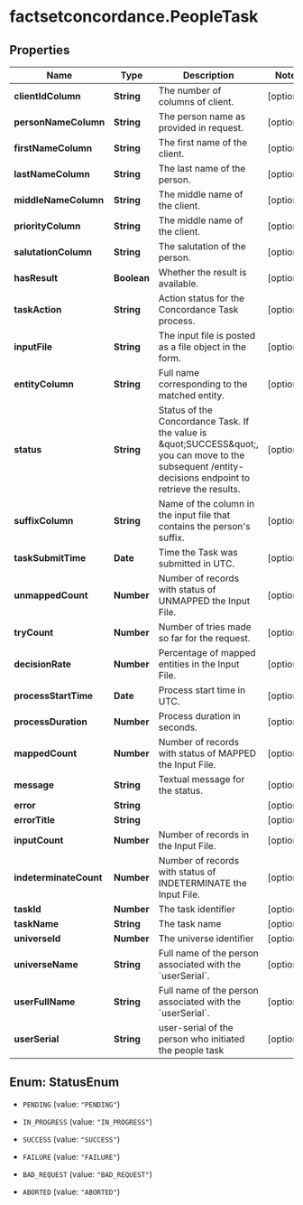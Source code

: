 # factsetconcordance.PeopleTask

## Properties

Name | Type | Description | Notes
------------ | ------------- | ------------- | -------------
**clientIdColumn** | **String** | The number of columns of client.  | [optional] 
**personNameColumn** | **String** | The person name as provided in request. | [optional] 
**firstNameColumn** | **String** | The first name of the client. | [optional] 
**lastNameColumn** | **String** | The last name of the person. | [optional] 
**middleNameColumn** | **String** | The middle name of the client. | [optional] 
**priorityColumn** | **String** | The middle name of the client. | [optional] 
**salutationColumn** | **String** | The salutation of the person. | [optional] 
**hasResult** | **Boolean** | Whether the result is available. | [optional] 
**taskAction** | **String** | Action status for the Concordance Task process. | [optional] 
**inputFile** | **String** | The input file is posted as a file object in the form.  | [optional] 
**entityColumn** | **String** | Full name corresponding to the matched entity. | [optional] 
**status** | **String** | Status of the Concordance Task. If the value is \&quot;SUCCESS\&quot;, you can move to the subsequent /entity-decisions endpoint to retrieve the results. | [optional] 
**suffixColumn** | **String** | Name of the column in the input file that contains the person&#39;s suffix.  | [optional] 
**taskSubmitTime** | **Date** | Time the Task was submitted in UTC. | [optional] 
**unmappedCount** | **Number** | Number of records with status of UNMAPPED the Input File. | [optional] 
**tryCount** | **Number** | Number of tries made so far for the request. | [optional] 
**decisionRate** | **Number** | Percentage of mapped entities in the Input File. | [optional] 
**processStartTime** | **Date** | Process start time in UTC. | [optional] 
**processDuration** | **Number** | Process duration in seconds. | [optional] 
**mappedCount** | **Number** | Number of records with status of MAPPED the Input File. | [optional] 
**message** | **String** | Textual message for the status. | [optional] 
**error** | **String** |  | [optional] 
**errorTitle** | **String** |  | [optional] 
**inputCount** | **Number** | Number of records in the Input File. | [optional] 
**indeterminateCount** | **Number** | Number of records with status of INDETERMINATE the Input File. | [optional] 
**taskId** | **Number** | The task identifier | [optional] 
**taskName** | **String** | The task name | [optional] 
**universeId** | **Number** | The universe identifier | [optional] 
**universeName** | **String** | Full name of the person associated with the &#x60;userSerial&#x60;.  | [optional] 
**userFullName** | **String** | Full name of the person associated with the &#x60;userSerial&#x60;.  | [optional] 
**userSerial** | **String** | user-serial of the person who initiated the people task  | [optional] 



## Enum: StatusEnum


* `PENDING` (value: `"PENDING"`)

* `IN_PROGRESS` (value: `"IN_PROGRESS"`)

* `SUCCESS` (value: `"SUCCESS"`)

* `FAILURE` (value: `"FAILURE"`)

* `BAD_REQUEST` (value: `"BAD_REQUEST"`)

* `ABORTED` (value: `"ABORTED"`)




